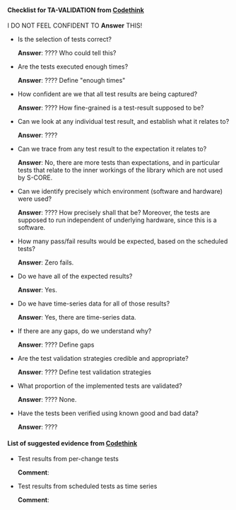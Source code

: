 #### Checklist for TA-VALIDATION from [Codethink](https://codethinklabs.gitlab.io/trustable/trustable/print_page.html)

I DO NOT FEEL CONFIDENT TO **Answer** THIS!

* Is the selection of tests correct?

    **Answer**:  ???? Who could tell this?

* Are the tests executed enough times? 

    **Answer**:  ???? Define "enough times"

* How confident are we that all test results are being captured?

    **Answer**: ???? How fine-grained is a test-result supposed to be?
    
* Can we look at any individual test result, and establish what it relates to?

    **Answer**:  ????

* Can we trace from any test result to the expectation it relates to? 

    **Answer**:  No, there are more tests than expectations, and in particular tests that relate to the inner workings of the library which are not used by S-CORE. 

* Can we identify precisely which environment (software and hardware) were used?

    **Answer**:  ???? How precisely shall that be? Moreover, the tests are supposed to run independent of underlying hardware, since this is a software. 

* How many pass/fail results would be expected, based on the scheduled tests?

    **Answer**:  Zero fails.

* Do we have all of the expected results?

    **Answer**:  Yes.

* Do we have time-series data for all of those results? 

    **Answer**:  Yes, there are time-series data.

* If there are any gaps, do we understand why?

    **Answer**:  ????  Define gaps

* Are the test validation strategies credible and appropriate? 

    **Answer**:  ???? Define test validation strategies

* What proportion of the implemented tests are validated? 

    **Answer**:  ???? None.

* Have the tests been verified using known good and bad data? 

    **Answer**:  ???? 

#### List of suggested evidence from [Codethink](https://codethinklabs.gitlab.io/trustable/trustable/print_page.html)

* Test results from per-change tests

    **Comment**:

* Test results from scheduled tests as time series

    **Comment**:

